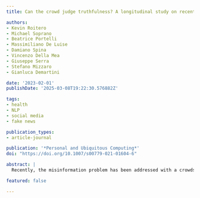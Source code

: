 ```yaml
---
title: Can the crowd judge truthfulness? A longitudinal study on recent misinformation about COVID-19

authors:
- Kevin Roitero
- Michael Soprano
- Beatrice Portelli
- Massimiliano De Luise
- Damiano Spina
- Vincenzo Della Mea
- Giuseppe Serra
- Stefano Mizzaro
- Gianluca Demartini

date: '2023-02-01'
publishDate: '2025-03-08T19:22:30.576882Z'

tags:
- health
- NLP
- social media
- fake news

publication_types:
- article-journal

publication: '*Personal and Ubiquitous Computing*'
doi: "https://doi.org/10.1007/s00779-021-01604-6"

abstract: |
  Recently, the misinformation problem has been addressed with a crowdsourcing-based approach: to assess the truthfulness of a statement, instead of relying on a few experts, a crowd of non-expert is exploited. We study whether crowdsourcing is an effective and reliable method to assess truthfulness during a pandemic, targeting statements related to COVID-19, thus addressing (mis)information that is both related to a sensitive and personal issue and very recent as compared to when the judgment is done. In our experiments, crowd workers are asked to assess the truthfulness of statements, and to provide evidence for the assessments. Besides showing that the crowd is able to accurately judge the truthfulness of the statements, we report results on workers’ behavior, agreement among workers, effect of aggregation functions, of scales transformations, and of workers background and bias. We perform a longitudinal study by re-launching the task multiple times with both novice and experienced workers, deriving important insights on how the behavior and quality change over time. Our results show that workers are able to detect and objectively categorize online (mis)information related to COVID-19; both crowdsourced and expert judgments can be transformed and aggregated to improve quality; worker background and other signals (e.g., source of information, behavior) impact the quality of the data. The longitudinal study demonstrates that the time-span has a major effect on the quality of the judgments, for both novice and experienced workers. Finally, we provide an extensive failure analysis of the statements misjudged by the crowd-workers.

featured: false

---
```

